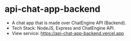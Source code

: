 # api-chat-app-backend
- A chat app that is made over ChatEngine API (Backend).
- Tech Stack: NodeJS, Express and ChatEngine API.
- View service: https://api-chat-app-backend.vercel.app
